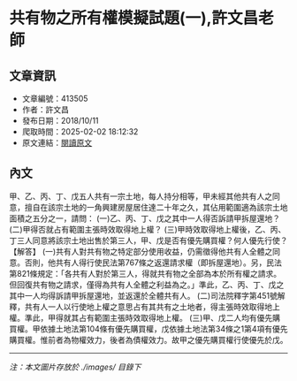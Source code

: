 # 共有物之所有權模擬試題(一),許文昌老師

## 文章資訊
- 文章編號：413505
- 作者：許文昌
- 發布日期：2018/10/11
- 爬取時間：2025-02-02 18:12:32
- 原文連結：[閱讀原文](https://real-estate.get.com.tw/Columns/detail.aspx?no=413505)

## 內文
甲、乙、丙、丁、戊五人共有一宗土地，每人持分相等，甲未經其他共有人之同意，擅自在該宗土地的一角興建房屋居住達二十年之久，其佔用範圍適為該宗土地面積之五分之一，請問：
(一)乙、丙、丁、戊之其中一人得否訴請甲拆屋還地？
(二)甲得否就占有範圍主張時效取得地上權？
(三)甲時效取得地上權後，乙、丙、丁三人同意將該宗土地出售於第三人，甲、戊是否有優先購買權？何人優先行使？
【解答】
(一)共有人對共有物之特定部分使用收益，仍需徵得他共有人全體之同意。否則，他共有人得行使民法第767條之返還請求權（即拆屋還地）。另，民法第821條規定：「各共有人對於第三人，得就共有物之全部為本於所有權之請求。但回復共有物之請求，僅得為共有人全體之利益為之。」準此，乙、丙、丁、戊之其中一人均得訴請甲拆屋還地，並返還於全體共有人。
(二)司法院釋字第451號解釋，共有人一人以行使地上權之意思占有其共有之土地者，得主張時效取得地上權。準此，甲得就其占有範圍主張時效取得地上權。
(三)甲、戊二人均有優先購買權。甲依據土地法第104條有優先購買權，戊依據土地法第34條之1第4項有優先購買權。惟前者為物權效力，後者為債權效力。故甲之優先購買權行使優先於戊。

---
*注：本文圖片存放於 ./images/ 目錄下*
